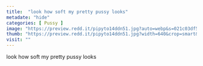 ```yaml
---
title:  "look how soft my pretty pussy looks"
metadate: "hide"
categories: [ Pussy ]
image: "https://preview.redd.it/pipyto14ddn51.jpg?auto=webp&s=021c03df5f20e6ed5b5f1c543e94d065b1d5ed8c"
thumb: "https://preview.redd.it/pipyto14ddn51.jpg?width=640&crop=smart&auto=webp&s=fc2dfb7a2bd2b53c6bd35da49a9d0356e1244b8d"
visit: ""
---
```

look how soft my pretty pussy looks
